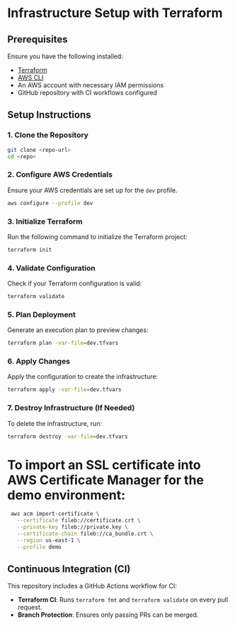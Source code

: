 # Infrastructure Setup with Terraform

## Prerequisites
Ensure you have the following installed:
- [Terraform](https://developer.hashicorp.com/terraform/downloads)
- [AWS CLI](https://aws.amazon.com/cli/)
- An AWS account with necessary IAM permissions
- GitHub repository with CI workflows configured

## Setup Instructions

### 1. Clone the Repository
```sh
git clone <repo-url>
cd <repo>
```

### 2. Configure AWS Credentials
Ensure your AWS credentials are set up for the `dev` profile.
```sh
aws configure --profile dev
```

### 3. Initialize Terraform
Run the following command to initialize the Terraform project:
```sh
terraform init
```

### 4. Validate Configuration
Check if your Terraform configuration is valid:
```sh
terraform validate
```

### 5. Plan Deployment
Generate an execution plan to preview changes:
```sh
terraform plan -var-file=dev.tfvars
```

### 6. Apply Changes
Apply the configuration to create the infrastructure:
```sh
terraform apply -var-file=dev.tfvars
```

### 7. Destroy Infrastructure (If Needed)
To delete the infrastructure, run:
```sh
terraform destroy -var-file=dev.tfvars
```

# To import an SSL certificate into AWS Certificate Manager for the demo environment:
```sh
 aws acm import-certificate \
   --certificate fileb://certificate.crt \
   --private-key fileb://private.key \
   --certificate-chain fileb://ca_bundle.crt \
   --region us-east-1 \
   --profile demo
```

## Continuous Integration (CI)
This repository includes a GitHub Actions workflow for CI:
- **Terraform CI**: Runs `terraform fmt` and `terraform validate` on every pull request.
- **Branch Protection**: Ensures only passing PRs can be merged.

